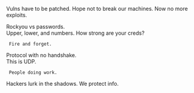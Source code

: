    Vulns have to be patched.
Hope not to break our machines.
     Now no more exploits.
     
     
  Rockyou vs passwords.		
Upper, lower, and numbers.
How strong are your creds?


     Fire and forget.	
Protocol with no handshake.		
       This is UDP.
       
       
     People doing work.			
Hackers lurk in the shadows.
      We protect info.
